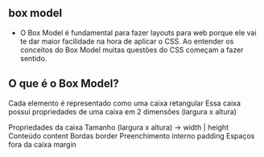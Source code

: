 ## box model 

* O Box Model é fundamental para fazer layouts para web porque ele vai te dar maior facilidade na hora de aplicar o CSS. Ao entender os conceitos do Box Model muitas questões do CSS começam a fazer sentido.

## O que é o Box Model?

Cada elemento é representado como uma caixa retangular
Essa caixa possui propriedades de uma caixa em 2 dimensões (largura x altura)

Propriedades da caixa
Tamanho                     (largura x altura) → width | height
Conteúdo                    content
Bordas                      border
Preenchimento interno       padding
Espaços fora da caixa       margin